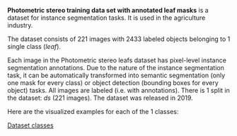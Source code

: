 **Photometric stereo training data set with annotated leaf masks** is a dataset for instance segmentation tasks. It is used in the agriculture industry.

The dataset consists of 221 images with 2433 labeled objects belonging to 1 single class (_leaf_).

Each image in the Photometric stereo leafs dataset has pixel-level instance segmentation annotations. Due to the nature of the instance segmentation task, it can be automatically transformed into semantic segmentation (only one mask for every class) or object detection (bounding boxes for every object) tasks. All images are labeled (i.e. with annotations). There is 1 split in the dataset: _ds_ (221 images). The dataset was released in 2019.

Here are the visualized examples for each of the 1 classes:

[Dataset classes](https://github.com/dataset-ninja/photometric-stereo-leafs/raw/main/visualizations/horizontal_grid.webm)
